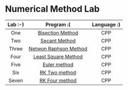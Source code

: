 # Numerical Method Lab

| Lab :-) |                   Program :(                   | Language :) |
| :-----: | :--------------------------------------------: | :---------: |
|   One   |     [Bisection Method](./bisection01.cpp)      |     CPP     |
|   Two   |        [Secant Method](./secant02.cpp)         |     CPP     |
|  Three  | [Netwon Raphson Method](./netwonRaphson03.cpp) |     CPP     |
|  Four   |  [Least Square Method](./curveFitting04.cpp)   |     CPP     |
|  Five   |      [Euler method](./rkMethod05.cpp#10)       |     CPP     |
|   Six   |      [RK Two method](./rkMethod05.cpp#29)      |     CPP     |
|  Seven  |     [RK Four method](./rkMethod05.cpp#50)      |     CPP     |
